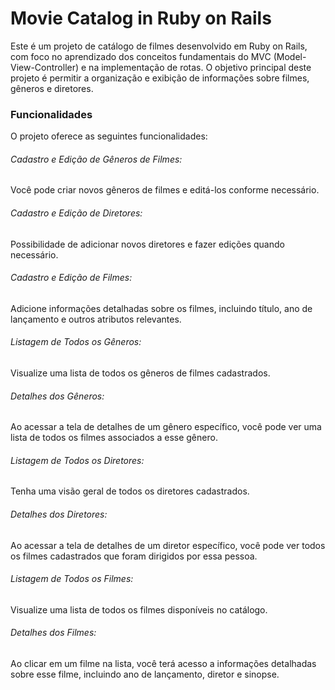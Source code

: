 # Movie Catalog in Ruby on Rails
Este é um projeto de catálogo de filmes desenvolvido em Ruby on Rails, com foco no aprendizado dos conceitos fundamentais do MVC (Model-View-Controller) e na implementação de rotas. O objetivo principal deste projeto é permitir a organização e exibição de informações sobre filmes, gêneros e diretores.

### Funcionalidades
O projeto oferece as seguintes funcionalidades:

###### Cadastro e Edição de Gêneros de Filmes:
Você pode criar novos gêneros de filmes e editá-los conforme necessário.

###### Cadastro e Edição de Diretores:
Possibilidade de adicionar novos diretores e fazer edições quando necessário.

###### Cadastro e Edição de Filmes:
Adicione informações detalhadas sobre os filmes, incluindo título, ano de lançamento e outros atributos relevantes.

###### Listagem de Todos os Gêneros:
Visualize uma lista de todos os gêneros de filmes cadastrados.

###### Detalhes dos Gêneros:
Ao acessar a tela de detalhes de um gênero específico, você pode ver uma lista de todos os filmes associados a esse gênero.

###### Listagem de Todos os Diretores:
Tenha uma visão geral de todos os diretores cadastrados.

###### Detalhes dos Diretores:
Ao acessar a tela de detalhes de um diretor específico, você pode ver todos os filmes cadastrados que foram dirigidos por essa pessoa.

###### Listagem de Todos os Filmes:
Visualize uma lista de todos os filmes disponíveis no catálogo.

###### Detalhes dos Filmes:
Ao clicar em um filme na lista, você terá acesso a informações detalhadas sobre esse filme, incluindo ano de lançamento, diretor e sinopse.
